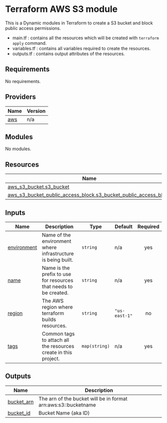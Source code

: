 # Terraform AWS S3 module
This is a Dynamic modules in Terraform to create a S3 bucket and block public access permissions.

* main.tf : contains all the resources which will be created with `terraform apply` command. 
* variables.tf : contains all variables required to create the resources.
* outputs.tf : contains output attributes of the resources. 

## Requirements

No requirements.

## Providers

| Name | Version |
|------|---------|
| <a name="provider_aws"></a> [aws](#provider\_aws) | n/a |

## Modules

No modules.

## Resources

| Name | Type |
|------|------|
| [aws_s3_bucket.s3_bucket](https://registry.terraform.io/providers/hashicorp/aws/latest/docs/resources/s3_bucket) | resource |
| [aws_s3_bucket_public_access_block.s3_bucket_public_access_block](https://registry.terraform.io/providers/hashicorp/aws/latest/docs/resources/s3_bucket_public_access_block) | resource |

## Inputs

| Name | Description | Type | Default | Required |
|------|-------------|------|---------|:--------:|
| <a name="input_environment"></a> [environment](#input\_environment) | Name of the environment where infrastructure is being built. | `string` | n/a | yes |
| <a name="input_name"></a> [name](#input\_name) | Name is the prefix to use for resources that needs to be created. | `string` | n/a | yes |
| <a name="input_region"></a> [region](#input\_region) | The AWS region where terraform builds resources. | `string` | `"us-east-1"` | no |
| <a name="input_tags"></a> [tags](#input\_tags) | Common tags to attach all the resources create in this project. | `map(string)` | n/a | yes |

## Outputs

| Name | Description |
|------|-------------|
| <a name="output_bucket_arn"></a> [bucket\_arn](#output\_bucket\_arn) | The arn of the bucket will be in format arn:aws:s3::bucketname |
| <a name="output_bucket_id"></a> [bucket\_id](#output\_bucket\_id) | Bucket Name (aka ID) |
